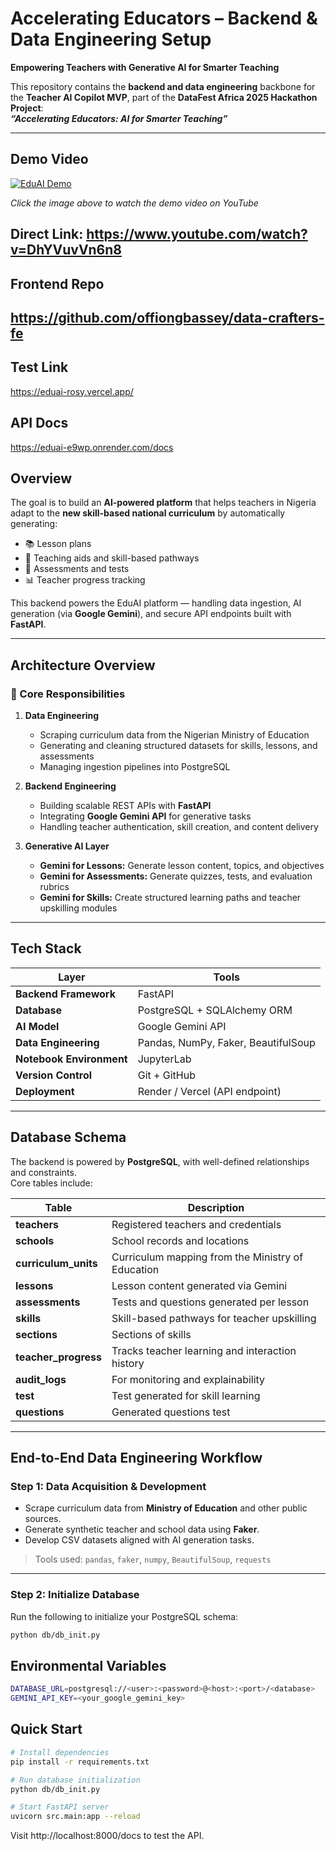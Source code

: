 # Accelerating Educators – Backend & Data Engineering Setup

**Empowering Teachers with Generative AI for Smarter Teaching**

This repository contains the **backend and data engineering** backbone for the **Teacher AI Copilot MVP**, part of the **DataFest Africa 2025 Hackathon Project**:  
**_“Accelerating Educators: AI for Smarter Teaching”_**

---

## Demo Video

[![EduAI Demo](https://img.youtube.com/vi/DhYVuvVn6n8/0.jpg)](https://www.youtube.com/watch?v=DhYVuvVn6n8)

*Click the image above to watch the demo video on YouTube*

**Direct Link:** https://www.youtube.com/watch?v=DhYVuvVn6n8
---

## Frontend Repo
https://github.com/offiongbassey/data-crafters-fe
---

## Test Link
https://eduai-rosy.vercel.app/

## API Docs
https://eduai-e9wp.onrender.com/docs


## Overview

The goal is to build an **AI-powered platform** that helps teachers in Nigeria adapt to the **new skill-based national curriculum** by automatically generating:

- 📚 Lesson plans  
- 🧩 Teaching aids and skill-based pathways  
- 📝 Assessments and tests  
- 📊 Teacher progress tracking  

This backend powers the EduAI platform — handling data ingestion, AI generation (via **Google Gemini**), and secure API endpoints built with **FastAPI**.

---

## Architecture Overview

### 🔹 Core Responsibilities
1. **Data Engineering**
   - Scraping curriculum data from the Nigerian Ministry of Education
   - Generating and cleaning structured datasets for skills, lessons, and assessments
   - Managing ingestion pipelines into PostgreSQL

2. **Backend Engineering**
   - Building scalable REST APIs with **FastAPI**
   - Integrating **Google Gemini API** for generative tasks
   - Handling teacher authentication, skill creation, and content delivery

3. **Generative AI Layer**
   - **Gemini for Lessons:** Generate lesson content, topics, and objectives  
   - **Gemini for Assessments:** Generate quizzes, tests, and evaluation rubrics  
   - **Gemini for Skills:** Create structured learning paths and teacher upskilling modules  

---

## Tech Stack

| Layer | Tools |
|-------|-------|
| **Backend Framework** | FastAPI |
| **Database** | PostgreSQL + SQLAlchemy ORM |
| **AI Model** | Google Gemini API |
| **Data Engineering** | Pandas, NumPy, Faker, BeautifulSoup |
| **Notebook Environment** | JupyterLab |
| **Version Control** | Git + GitHub |
| **Deployment** | Render / Vercel (API endpoint) |

---

## Database Schema

The backend is powered by **PostgreSQL**, with well-defined relationships and constraints.  
Core tables include:

| Table | Description |
|--------|--------------|
| **teachers** | Registered teachers and credentials |
| **schools** | School records and locations |
| **curriculum_units** | Curriculum mapping from the Ministry of Education |
| **lessons** | Lesson content generated via Gemini |
| **assessments** | Tests and questions generated per lesson |
| **skills** | Skill-based pathways for teacher upskilling |
| **sections** | Sections of skills |
| **teacher_progress** | Tracks teacher learning and interaction history |
| **audit_logs** | For monitoring and explainability |
| **test** | Test generated for skill learning |
| **questions** | Generated questions test |


---

## End-to-End Data Engineering Workflow

### **Step 1: Data Acquisition & Development**
- Scrape curriculum data from **Ministry of Education** and other public sources.  
- Generate synthetic teacher and school data using **Faker**.  
- Develop CSV datasets aligned with AI generation tasks.

> Tools used: `pandas`, `faker`, `numpy`, `BeautifulSoup`, `requests`

---

### **Step 2: Initialize Database**
Run the following to initialize your PostgreSQL schema:

```bash
python db/db_init.py
```

## Environmental Variables
```bash
DATABASE_URL=postgresql://<user>:<password>@<host>:<port>/<database>
GEMINI_API_KEY=<your_google_gemini_key>
```

## Quick Start
```bash
# Install dependencies
pip install -r requirements.txt

# Run database initialization
python db/db_init.py

# Start FastAPI server
uvicorn src.main:app --reload
```
Visit http://localhost:8000/docs
 to test the API.

